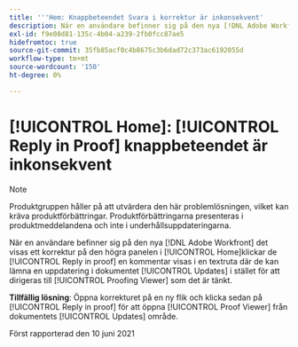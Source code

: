 ```yaml
---
title: '''Hem: Knappbeteendet Svara i korrektur är inkonsekvent'
description: När en användare befinner sig på den nya [!DNL Adobe Workfront] det visas ett korrektur på den högra panelen i [!UICONTROL Home]klickar de [!UICONTROL Reply in proof] om en kommentar visas en textruta där de kan lämna en uppdatering i [!UICONTROL document Updates] i stället för att dirigeras till korrekturläsaren som du vill.
exl-id: f9e08d81-135c-4b04-a239-2fb0fcc87ae5
hidefromtoc: true
source-git-commit: 35fb85acf0c4b8675c3b6dad72c373ac6192055d
workflow-type: tm+mt
source-wordcount: '150'
ht-degree: 0%

---
```


# [!UICONTROL Home]: [!UICONTROL Reply in Proof] knappbeteendet är inkonsekvent

<!--Converted to story-->

>[!NOTE]
>
>Produktgruppen håller på att utvärdera den här problemlösningen, vilket kan kräva produktförbättringar. Produktförbättringarna presenteras i produktmeddelandena och inte i underhållsuppdateringarna.

När en användare befinner sig på den nya [!DNL Adobe Workfront] det visas ett korrektur på den högra panelen i [!UICONTROL Home]klickar de [!UICONTROL Reply in proof] en kommentar visas i en textruta där de kan lämna en uppdatering i dokumentet [!UICONTROL Updates] i stället för att dirigeras till [!UICONTROL Proofing Viewer] som det är tänkt.

**Tillfällig lösning**: Öppna korrekturet på en ny flik och klicka sedan på [!UICONTROL Reply in proof] för att öppna [!UICONTROL Proof Viewer] från dokumentets [!UICONTROL Updates] område.

Först rapporterad den 10 juni 2021
